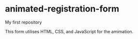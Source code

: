# animated-registration-form
 My first repository 

This form utilises HTML, CSS, and JavaScript for the amimation. 
